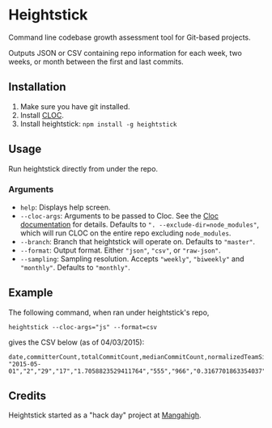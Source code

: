 Heightstick
===========

Command line codebase growth assessment tool for Git-based projects.

Outputs JSON or CSV containing repo information for each week, two weeks, or month between the first and last commits.

Installation
------------

1. Make sure you have git installed.
2. Install [CLOC](http://cloc.sourceforge.net/).
3. Install heightstick: `npm install -g heightstick`

Usage
-----

Run heightstick directly from under the repo.

### Arguments

- `help`: Displays help screen.
- `--cloc-args`: Arguments to be passed to Cloc. See the [Cloc documentation](http://cloc.sourceforge.net/) for details. Defaults to `". --exclude-dir=node_modules"`, which will run CLOC on the entire repo excluding `node_modules`.
- `--branch`: Branch that heightstick will operate on. Defaults to `"master"`.
- `--format`: Output format. Either `"json"`, `"csv"`, or `"raw-json"`.
- `--sampling`: Sampling resolution. Accepts `"weekly"`, `"biweekly"` and `"monthly"`. Defaults to `"monthly"`.

Example
-------

The following command, when ran under heightstick's repo,

    heightstick --cloc-args="js" --format=csv

gives the CSV below (as of 04/03/2015):

    date,committerCount,totalCommitCount,medianCommitCount,normalizedTeamSize,netCodeSize,grossCodeSize,documentationRatio
    "2015-05-01","2","29","17","1.7058823529411764","555","966","0.3167701863354037"

Credits
-------

Heightstick started as a "hack day" project at [Mangahigh](https://mangahigh.com).
